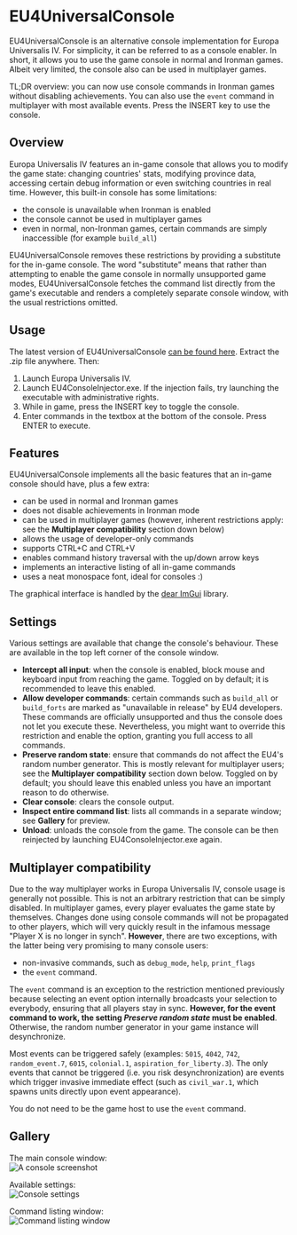 # EU4UniversalConsole
EU4UniversalConsole is an alternative console implementation for Europa Universalis IV. For simplicity, it can be referred to as a console enabler. In short, it allows you to use the game console in normal and Ironman games. Albeit very limited, the console also can be used in multiplayer games.

TL;DR overview: you can now use console commands in Ironman games without disabling achievements. You can also use the `event` command in multiplayer with most available events. Press the INSERT key to use the console.

## Overview
Europa Universalis IV features an in-game console that allows you to modify the game state: changing countries' stats, modifying province data, accessing certain debug information or even switching countries in real time. However, this built-in console has some limitations:
* the console is unavailable when Ironman is enabled
* the console cannot be used in multiplayer games
* even in normal, non-Ironman games, certain commands are simply inaccessible (for example `build_all`)

EU4UniversalConsole removes these restrictions by providing a substitute for the in-game console. The word "substitute" means that rather than attempting to enable the game console in normally unsupported game modes, EU4UniversalConsole fetches the command list directly from the game's executable and renders a completely separate console window, with the usual restrictions omitted.

## Usage
The latest version of EU4UniversalConsole [can be found here](https://github.com/Taikelenn/EU4UniversalConsole/releases/download/v1.0.0/EU4UniversalConsole.zip). Extract the .zip file anywhere. Then:
1. Launch Europa Universalis IV.
2. Launch EU4ConsoleInjector.exe. If the injection fails, try launching the executable with administrative rights.
3. While in game, press the INSERT key to toggle the console.
4. Enter commands in the textbox at the bottom of the console. Press ENTER to execute.

## Features
EU4UniversalConsole implements all the basic features that an in-game console should have, plus a few extra:
* can be used in normal and Ironman games
* does not disable achievements in Ironman mode
* can be used in multiplayer games (however, inherent restrictions apply: see the **Multiplayer compatibility** section down below)
* allows the usage of developer-only commands
* supports CTRL+C and CTRL+V
* enables command history traversal with the up/down arrow keys
* implements an interactive listing of all in-game commands
* uses a neat monospace font, ideal for consoles :)

The graphical interface is handled by the [dear ImGui](https://github.com/ocornut/imgui/) library.

## Settings
Various settings are available that change the console's behaviour. These are available in the top left corner of the console window.
* **Intercept all input**: when the console is enabled, block mouse and keyboard input from reaching the game. Toggled on by default; it is recommended to leave this enabled.
* **Allow developer commands**: certain commands such as `build_all` or `build_forts` are marked as "unavailable in release" by EU4 developers. These commands are officially unsupported and thus the console does not let you execute these. Nevertheless, you might want to override this restriction and enable the option, granting you full access to all commands.
* **Preserve random state**: ensure that commands do not affect the EU4's random number generator. This is mostly relevant for multiplayer users; see the **Multiplayer compatibility** section down below. Toggled on by default; you should leave this enabled unless you have an important reason to do otherwise.
* **Clear console**: clears the console output.
* **Inspect entire command list**: lists all commands in a separate window; see **Gallery** for preview.
* **Unload**: unloads the console from the game. The console can be then reinjected by launching EU4ConsoleInjector.exe again.

## Multiplayer compatibility
Due to the way multiplayer works in Europa Universalis IV, console usage is generally not possible. This is not an arbitrary restriction that can be simply disabled. In multiplayer games, every player evaluates the game state by themselves. Changes done using console commands will not be propagated to other players, which will very quickly result in the infamous message "Player X is no longer in synch". **However**, there are two exceptions, with the latter being very promising to many console users:
* non-invasive commands, such as `debug_mode`, `help`, `print_flags`
* the `event` command.

The `event` command is an exception to the restriction mentioned previously because selecting an event option internally broadcasts your selection to everybody, ensuring that all players stay in sync. **However, for the event command to work, the setting *Preserve random state* must be enabled**. Otherwise, the random number generator in your game instance will desynchronize.

Most events can be triggered safely (examples: `5015`, `4042`, `742`, `random_event.7`, `6015`, `colonial.1`, `aspiration_for_liberty.3`). The only events that cannot be triggered (i.e. you risk desynchronization) are events which trigger invasive immediate effect (such as `civil_war.1`, which spawns units directly upon event appearance).

You do not need to be the game host to use the `event` command.

## Gallery
The main console window:  
![A console screenshot](https://i.imgur.com/OJ8JfIH.png)

Available settings:  
![Console settings](https://i.imgur.com/8lfgCAx.png)

Command listing window:  
![Command listing window](https://i.imgur.com/w8z5c7p.png)
